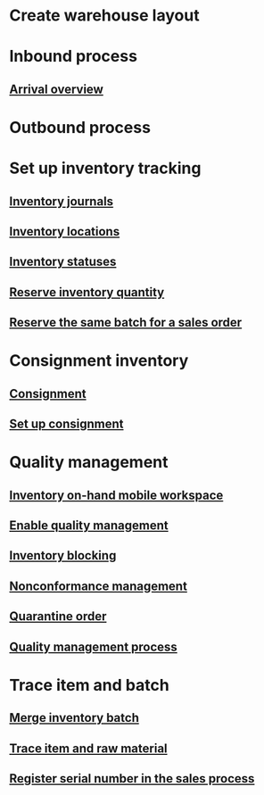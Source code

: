 # Create warehouse layout
# Inbound process
## [Arrival overview](arrival-overview.md)
# Outbound process
# Set up inventory tracking
## [Inventory journals](inventory-journals.md)
## [Inventory locations](inventory-locations.md)
## [Inventory statuses](inventory-statuses.md)
## [Reserve inventory quantity](reserve-inventory-quantities.md)
## [Reserve the same batch for a sales order](../sales-marketing/reserve-same-batch-sales-order.md)
# Consignment inventory
## [Consignment](consignment.md)
## [Set up consignment](set-up-consignment.md)
# Quality management
## [Inventory on-hand mobile workspace](inventory-on-hand-mobile-workspace.md)
## [Enable quality management](enable-quality-management.md)
## [Inventory blocking](inventory-blocking.md)
## [Nonconformance management](enable-nonconformance-management.md)
## [Quarantine order](quarantine-orders.md)
## [Quality management process](quality-management-processes.md)
# Trace item and batch
## [Merge inventory batch](merge-inventory-batches.md)
## [Trace item and raw material](trace-items-raw-materials-inventory-production-sales.md)
## [Register serial number in the sales process](../sales-marketing/register-serial-numbers-sales-process.md)

